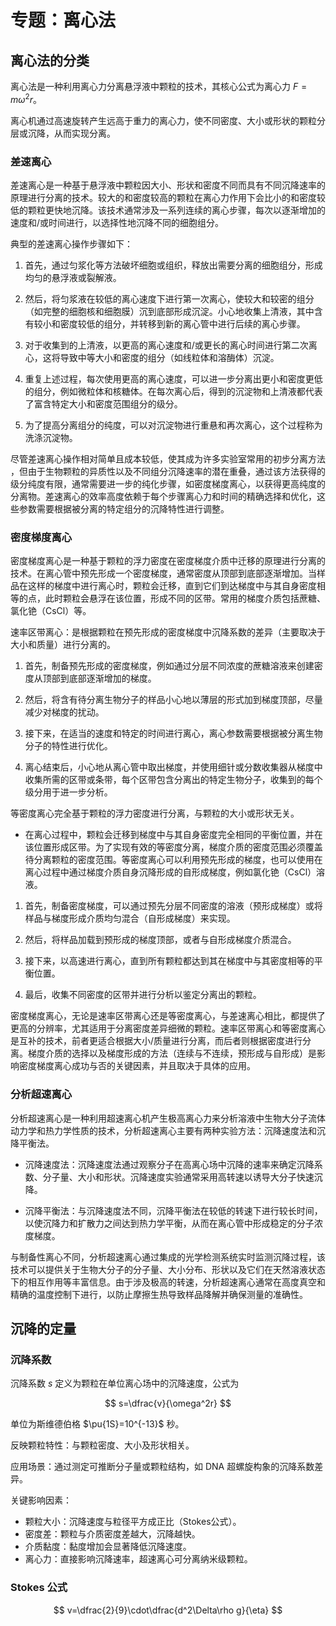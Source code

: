 # 专题：离心法

## 离心法的分类

离心法是一种利用离心力分离悬浮液中颗粒的技术，其核心公式为离心力 $F=m\omega^2r$。

离心机通过高速旋转产生远高于重力的离心力，使不同密度、大小或形状的颗粒分层或沉降，从而实现分离。

### 差速离心

差速离心是一种基于悬浮液中颗粒因大小、形状和密度不同而具有不同沉降速率的原理进行分离的技术。较大的和密度较高的颗粒在离心力作用下会比小的和密度较低的颗粒更快地沉降。该技术通常涉及一系列连续的离心步骤，每次以逐渐增加的速度和/或时间进行，以选择性地沉降不同的细胞组分。

典型的差速离心操作步骤如下：

1. 首先，通过匀浆化等方法破坏细胞或组织，释放出需要分离的细胞组分，形成均匀的悬浮液或裂解液。

2. 然后，将匀浆液在较低的离心速度下进行第一次离心，使较大和较密的组分（如完整的细胞核和细胞膜）沉到底部形成沉淀。小心地收集上清液，其中含有较小和密度较低的组分，并转移到新的离心管中进行后续的离心步骤。

3. 对于收集到的上清液，以更高的离心速度和/或更长的离心时间进行第二次离心，这将导致中等大小和密度的组分（如线粒体和溶酶体）沉淀。

4. 重复上述过程，每次使用更高的离心速度，可以进一步分离出更小和密度更低的组分，例如微粒体和核糖体。在每次离心后，得到的沉淀物和上清液都代表了富含特定大小和密度范围组分的级分。

5. 为了提高分离组分的纯度，可以对沉淀物进行重悬和再次离心，这个过程称为洗涤沉淀物。

尽管差速离心操作相对简单且成本较低，使其成为许多实验室常用的初步分离方法 ，但由于生物颗粒的异质性以及不同组分沉降速率的潜在重叠，通过该方法获得的级分纯度有限，通常需要进一步的纯化步骤，如密度梯度离心，以获得更高纯度的分离物。差速离心的效率高度依赖于每个步骤离心力和时间的精确选择和优化，这些参数需要根据被分离的特定组分的沉降特性进行调整。

### 密度梯度离心

密度梯度离心是一种基于颗粒的浮力密度在密度梯度介质中迁移的原理进行分离的技术。在离心管中预先形成一个密度梯度，通常密度从顶部到底部逐渐增加。当样品在这样的梯度中进行离心时，颗粒会迁移，直到它们到达梯度中与其自身密度相等的点，此时颗粒会悬浮在该位置，形成不同的区带。常用的梯度介质包括蔗糖、氯化铯（CsCl）等。

速率区带离心：是根据颗粒在预先形成的密度梯度中沉降系数的差异（主要取决于大小和质量）进行分离的。

1. 首先，制备预先形成的密度梯度，例如通过分层不同浓度的蔗糖溶液来创建密度从顶部到底部逐渐增加的梯度。

2. 然后，将含有待分离生物分子的样品小心地以薄层的形式加到梯度顶部，尽量减少对梯度的扰动。

3. 接下来，在适当的速度和特定的时间进行离心，离心参数需要根据被分离生物分子的特性进行优化。

4. 离心结束后，小心地从离心管中取出梯度，并使用细针或分数收集器从梯度中收集所需的区带或条带，每个区带包含分离出的特定生物分子，收集到的每个级分用于进一步分析。

等密度离心完全基于颗粒的浮力密度进行分离，与颗粒的大小或形状无关。

- 在离心过程中，颗粒会迁移到梯度中与其自身密度完全相同的平衡位置，并在该位置形成区带。为了实现有效的等密度分离，梯度介质的密度范围必须覆盖待分离颗粒的密度范围。等密度离心可以利用预先形成的梯度，也可以使用在离心过程中通过梯度介质自身沉降形成的自形成梯度，例如氯化铯（CsCl）溶液。   

1. 首先，制备密度梯度，可以通过预先分层不同密度的溶液（预形成梯度）或将样品与梯度形成介质均匀混合（自形成梯度）来实现。

2. 然后，将样品加载到预形成的梯度顶部，或者与自形成梯度介质混合。

3. 接下来，以高速进行离心，直到所有颗粒都达到其在梯度中与其密度相等的平衡位置。

4. 最后，收集不同密度的区带并进行分析以鉴定分离出的颗粒。

密度梯度离心，无论是速率区带离心还是等密度离心，与差速离心相比，都提供了更高的分辨率，尤其适用于分离密度差异细微的颗粒。速率区带离心和等密度离心是互补的技术，前者更适合根据大小/质量进行分离，而后者则根据密度进行分离。梯度介质的选择以及梯度形成的方法（连续与不连续，预形成与自形成）是影响密度梯度离心成功与否的关键因素，并且取决于具体的应用。

### 分析超速离心

分析超速离心是一种利用超速离心机产生极高离心力来分析溶液中生物大分子流体动力学和热力学性质的技术，分析超速离心主要有两种实验方法：沉降速度法和沉降平衡法。

- 沉降速度法：沉降速度法通过观察分子在高离心场中沉降的速率来确定沉降系数、分子量、大小和形状。沉降速度实验通常采用高转速以诱导大分子快速沉降。

- 沉降平衡法：与沉降速度法不同，沉降平衡法在较低的转速下进行较长时间，以使沉降力和扩散力之间达到热力学平衡，从而在离心管中形成稳定的分子浓度梯度。

与制备性离心不同，分析超速离心通过集成的光学检测系统实时监测沉降过程，该技术可以提供关于生物大分子的分子量、大小分布、形状以及它们在天然溶液状态下的相互作用等丰富信息。由于涉及极高的转速，分析超速离心通常在高度真空和精确的温度控制下进行，以防止摩擦生热导致样品降解并确保测量的准确性。

## 沉降的定量

### 沉降系数

沉降系数 $s$ 定义为颗粒在单位离心场中的沉降速度，公式为

$$
s=\dfrac{v}{\omega^2r}
$$
 
单位为斯维德伯格 $\pu{1S}=10^{-13}$ 秒。

反映颗粒特性：与颗粒密度、大小及形状相关。

应用场景：通过测定可推断分子量或颗粒结构，如 DNA 超螺旋构象的沉降系数差异。

关键影响因素：

- 颗粒大小：沉降速度与粒径平方成正比（Stokes公式）。
- 密度差：颗粒与介质密度差越大，沉降越快。
- 介质黏度：黏度增加会显著降低沉降速度。
- 离心力：直接影响沉降速率，超速离心可分离纳米级颗粒。

### Stokes 公式

$$
v=\dfrac{2}{9}\cdot\dfrac{d^2\Delta\rho g}{\eta}
$$
